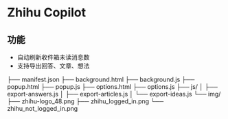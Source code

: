 # Zhihu Copilot

## 功能

- 自动刷新收件箱未读消息数
- 支持导出回答、文章、想法

├── manifest.json
├── background.html
├── background.js
├── popup.html
├── popup.js
├── options.html
├── options.js
├── js/
│   ├── export-answers.js
│   ├── export-articles.js
│   └── export-ideas.js
└── img/
    ├── zhihu-logo_48.png
    ├── zhihu_logged_in.png
    └── zhihu_not_logged_in.png